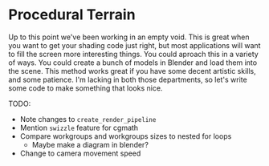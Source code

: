 # Procedural Terrain

Up to this point we've been working in an empty void. This is great when you want to get your shading code just right, but most applications will want to fill the screen more interesting things. You could aproach this in a variety of ways. You could create a bunch of models in Blender and load them into the scene. This method works great if you have some decent artistic skills, and some patience. I'm lacking in both those departments, so let's write some code to make something that looks nice.

TODO: 
- Note changes to `create_render_pipeline`
- Mention `swizzle` feature for cgmath
- Compare workgroups and workgroups sizes to nested for loops
    - Maybe make a diagram in blender?
- Change to camera movement speed